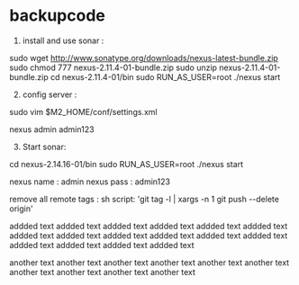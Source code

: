# backupcode


1. install and use sonar : 

sudo wget http://www.sonatype.org/downloads/nexus-latest-bundle.zip
sudo chmod 777 nexus-2.11.4-01-bundle.zip
sudo unzip nexus-2.11.4-01-bundle.zip
cd nexus-2.11.4-01/bin
sudo RUN_AS_USER=root ./nexus start


2. config server :

sudo vim $M2_HOME/conf/settings.xml

 <server>
      <id>nexus</id>
      <username>admin</username>
      <password>admin123</password>
    </server>

3. Start sonar: 

cd nexus-2.14.16-01/bin
sudo RUN_AS_USER=root ./nexus start


nexus name : admin
nexus pass : admin123


remove all remote tags :     			sh script: 'git tag -l | xargs -n 1 git push --delete origin'

addded text 
addded text 
addded text 
addded text 
addded text 
addded text 
addded text 
addded text addded text 
addded text 
addded text 
addded text 
addded text addded text 
addded text 
addded text 




another text 
another text
another text
another text
another text
another text
another text
another text
another text
another text